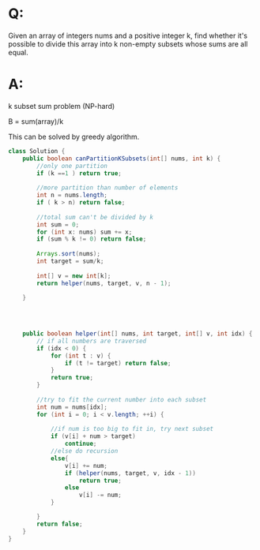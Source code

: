 # Q:

Given an array of integers nums and a positive integer k, find whether it's possible to divide this array into k non-empty subsets whose sums are all equal.



# A:

k subset sum problem (NP-hard)

B = sum(array)/k

This can be solved by greedy algorithm.
```java
class Solution {
    public boolean canPartitionKSubsets(int[] nums, int k) {
        //only one partition
        if (k ==1 ) return true;
        
        //more partition than number of elements
        int n = nums.length;
        if ( k > n) return false;
        
        //total sum can't be divided by k
        int sum = 0; 
        for (int x: nums) sum += x;  
        if (sum % k != 0) return false;   
        
        Arrays.sort(nums);
        int target = sum/k;
        
        int[] v = new int[k];
        return helper(nums, target, v, n - 1);
        
    }
    
    


    public boolean helper(int[] nums, int target, int[] v, int idx) {
        // if all numbers are traversed
        if (idx < 0) {
            for (int t : v) {
                if (t != target) return false;
            }
            return true;
        }
        
        //try to fit the current number into each subset
        int num = nums[idx];
        for (int i = 0; i < v.length; ++i) {
            
            //if num is too big to fit in, try next subset
            if (v[i] + num > target) 
                continue; 
            //else do recursion
            else{
                v[i] += num;
                if (helper(nums, target, v, idx - 1)) 
                    return true;
                else 
                    v[i] -= num;
            }

        }
        return false;
    }
}
```
